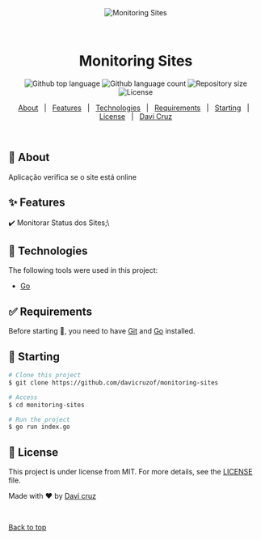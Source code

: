 <div align="center" id="top"> 
  <img src="./.github/app.gif" alt="Monitoring Sites" />

  &#xa0;

  <!-- <a href="https://monitoringsites.netlify.app">Demo</a> -->
</div>

<h1 align="center">Monitoring Sites</h1>

<p align="center">
  <img alt="Github top language" src="https://img.shields.io/github/languages/top/{{YOUR_GITHUB_USERNAME}}/monitoring-sites?color=56BEB8">

  <img alt="Github language count" src="https://img.shields.io/github/languages/count/{{YOUR_GITHUB_USERNAME}}/monitoring-sites?color=56BEB8">

  <img alt="Repository size" src="https://img.shields.io/github/repo-size/{{YOUR_GITHUB_USERNAME}}/monitoring-sites?color=56BEB8">

  <img alt="License" src="https://img.shields.io/github/license/{{YOUR_GITHUB_USERNAME}}/monitoring-sites?color=56BEB8">

  <!-- <img alt="Github issues" src="https://img.shields.io/github/issues/{{YOUR_GITHUB_USERNAME}}/monitoring-sites?color=56BEB8" /> -->

  <!-- <img alt="Github forks" src="https://img.shields.io/github/forks/{{YOUR_GITHUB_USERNAME}}/monitoring-sites?color=56BEB8" /> -->

  <!-- <img alt="Github stars" src="https://img.shields.io/github/stars/{{YOUR_GITHUB_USERNAME}}/monitoring-sites?color=56BEB8" /> -->
</p>

<!-- Status -->

<!-- <h4 align="center"> 
	🚧  Monitoring Sites 🚀 Under construction...  🚧
</h4> 

<hr> -->

<p align="center">
  <a href="#dart-about">About</a> &#xa0; | &#xa0; 
  <a href="#sparkles-features">Features</a> &#xa0; | &#xa0;
  <a href="#rocket-technologies">Technologies</a> &#xa0; | &#xa0;
  <a href="#white_check_mark-requirements">Requirements</a> &#xa0; | &#xa0;
  <a href="#checkered_flag-starting">Starting</a> &#xa0; | &#xa0;
  <a href="#memo-license">License</a> &#xa0; | &#xa0;
  <a href="https://github.com/davicruzof" target="_blank">Davi Cruz</a>
</p>

<br>

## :dart: About ##

Aplicação verifica se o site está online

## :sparkles: Features ##

:heavy_check_mark: Monitorar Status dos Sites;\


## :rocket: Technologies ##

The following tools were used in this project:

- [Go](https://www.golang.org/)

## :white_check_mark: Requirements ##

Before starting :checkered_flag:, you need to have [Git](https://git-scm.com) and [Go](https://golang.org) installed.

## :checkered_flag: Starting ##

```bash
# Clone this project
$ git clone https://github.com/davicruzof/monitoring-sites

# Access
$ cd monitoring-sites

# Run the project
$ go run index.go

```

## :memo: License ##

This project is under license from MIT. For more details, see the [LICENSE](LICENSE.md) file.


Made with :heart: by <a href="https://github.com/davicruzof" target="_blank">Davi cruz</a>

&#xa0;

<a href="#top">Back to top</a>

